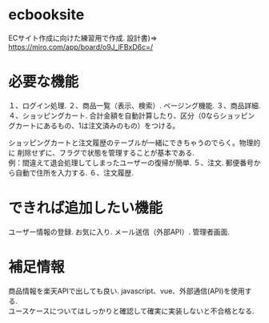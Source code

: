 # ecbooksite
ECサイト作成に向けた練習用で作成. 
設計書)=>
https://miro.com/app/board/o9J_lFBxD6c=/

# 必要な機能
１、ログイン処理. 
２、商品一覧（表示、検索）. 
ページング機能. 
３、商品詳細. 
４、ショッピングカート. 
合計金額を自動計算したり、区分（0ならショッピングカートにあるもの、1は注文済みのもの）をつける。

ショッピングカートと注文履歴のテーブルが一緒にできちゃうのでらく。物理的に 削除せずに、フラグで状態を管理することが基本である.  
例：間違えて退会処理してしまったユーザーの復帰が簡単. 
５、注文. 
郵便番号から自動で住所を入力する. 
６、注文履歴. 

# できれば追加したい機能
ユーザー情報の登録. 
お気に入り. 
メール送信（外部API）. 
管理者画面. 

# 補足情報
商品情報を楽天APIで出しても良い. 
javascript、vue、外部通信(API)を使用する.     
ユースケースについてはしっかりと確認して確実に実装しないと不合格となる.  
